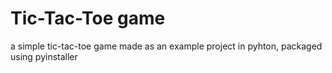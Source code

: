 # Tic-Tac-Toe game

a simple tic-tac-toe game made as an example project in pyhton, packaged using pyinstaller
